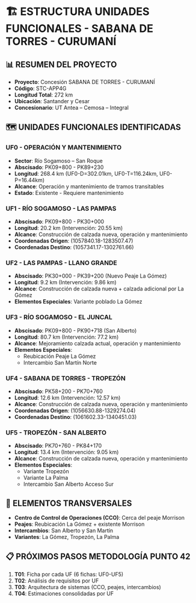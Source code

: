 # 🏗️ ESTRUCTURA UNIDADES FUNCIONALES - SABANA DE TORRES - CURUMANÍ

## 📊 RESUMEN DEL PROYECTO
- **Proyecto**: Concesión SABANA DE TORRES - CURUMANÍ  
- **Código**: STC-APP4G
- **Longitud Total**: 272 km
- **Ubicación**: Santander y Cesar
- **Concesionario**: UT Antea – Cemosa – Integral

## 🗺️ UNIDADES FUNCIONALES IDENTIFICADAS

### **UF0 - OPERACIÓN Y MANTENIMIENTO**
- **Sector**: Río Sogamoso – San Roque
- **Abscisado**: PK09+800 - PK89+230
- **Longitud**: 268.4 km (UF0-D=302.01km, UF0-T=116.24km, UF0-P=16.44km)
- **Alcance**: Operación y mantenimiento de tramos transitables
- **Estado**: Existente - Requiere mantenimiento

### **UF1 - RÍO SOGAMOSO - LAS PAMPAS**
- **Abscisado**: PK09+800 - PK30+000
- **Longitud**: 20.2 km (Intervención: 20.55 km)
- **Alcance**: Construcción de calzada nueva, operación y mantenimiento
- **Coordenadas Origen**: (1057840.18-1283507.47)
- **Coordenadas Destino**: (1057341.17-1302761.66)

### **UF2 - LAS PAMPAS - LLANO GRANDE**
- **Abscisado**: PK30+000 - PK39+200 (Nuevo Peaje La Gómez)
- **Longitud**: 9.2 km (Intervención: 9.86 km)
- **Alcance**: Construcción de calzada nueva + calzada adicional por La Gómez
- **Elementos Especiales**: Variante poblado La Gómez

### **UF3 - RÍO SOGAMOSO - EL JUNCAL**
- **Abscisado**: PK09+800 - PK90+718 (San Alberto)
- **Longitud**: 80.7 km (Intervención: 77.2 km)
- **Alcance**: Mejoramiento calzada actual, operación y mantenimiento
- **Elementos Especiales**: 
  - Reubicación Peaje La Gómez
  - Intercambio San Martín Norte

### **UF4 - SABANA DE TORRES - TROPEZÓN**
- **Abscisado**: PK58+200 - PK70+760
- **Longitud**: 12.6 km (Intervención: 12.57 km)
- **Alcance**: Construcción de calzada nueva, operación y mantenimiento
- **Coordenadas Origen**: (1056630.88-1329274.04)
- **Coordenadas Destino**: (1061602.33-1340451.03)

### **UF5 - TROPEZÓN - SAN ALBERTO**
- **Abscisado**: PK70+760 - PK84+170
- **Longitud**: 13.4 km (Intervención: 9.05 km)
- **Alcance**: Construcción de calzada nueva, operación y mantenimiento
- **Elementos Especiales**:
  - Variante Tropezón
  - Variante La Palma
  - Intercambio San Alberto Acceso Sur

## 🎯 ELEMENTOS TRANSVERSALES
- **Centro de Control de Operaciones (CCO)**: Cerca del peaje Morrison
- **Peajes**: Reubicación La Gómez + existente Morrison
- **Intercambios**: San Alberto y San Martín
- **Variantes**: La Gómez, Tropezón, La Palma

## 📋 PRÓXIMOS PASOS METODOLOGÍA PUNTO 42
1. **T01**: Ficha por cada UF (6 fichas: UF0-UF5)
2. **T02**: Análisis de requisitos por UF
3. **T03**: Arquitectura de sistemas (CCO, peajes, intercambios)
4. **T04**: Estimaciones consolidadas por UF